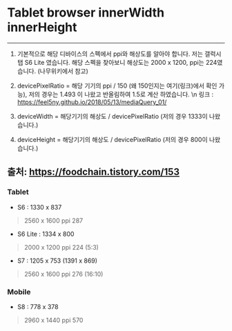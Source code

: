 # Tablet browser innerWidth innerHeight 


---
1. 기본적으로 해당 디바이스의 스펙에서 ppi와 해상도를 알아야 합니다. 저는 갤럭시 탭 S6 Lite 였습니다. 해당 스펙을 찾아보니 해상도는 2000 x 1200, ppi는 224였습니다. (나무위키에서 참고)

2. devicePixelRatio = 해당 기기의 ppi / 150 (왜 150인지는 여기(링크)에서 확인 가능), 저의 경우는 1.493 이 나왔고 반올림하여 1.5로 계산 하였습니다.
\n 링크 : https://feel5ny.github.io/2018/05/13/mediaQuery_01/

3. deviceWidth = 해당기기의 해상도 / devicePixelRatio (저의 경우 1333이 나왔습니다.)

4. deviceHeight = 해당기기의 해상도 / devicePixelRatio (저의 경우 800이 나왔습니다.)

출처: https://foodchain.tistory.com/153
---

### Tablet

* S6 : 1330 x 837 
> 2560 x 1600 ppi 287 
* S6 Lite : 1334 x 800 
> 2000 x 1200 ppi 224 (5:3)
* S7 : 1205 x 753 (1391 x 869)
> 2560 x 1600 ppi 276 (16:10)

### Mobile

* S8 : 778 x 378
> 2960 x 1440 ppi 570